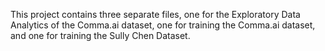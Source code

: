 This project contains three separate files, one for the Exploratory Data Analytics of the Comma.ai dataset, one for training the Comma.ai dataset, and one for training the Sully Chen Dataset.

